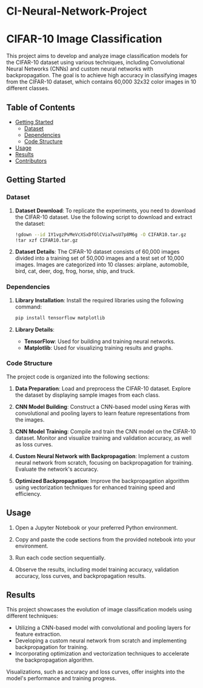 # CI-Neural-Network-Project
# CIFAR-10 Image Classification

This project aims to develop and analyze image classification models for the CIFAR-10 dataset using various techniques, including Convolutional Neural Networks (CNNs) and custom neural networks with backpropagation. The goal is to achieve high accuracy in classifying images from the CIFAR-10 dataset, which contains 60,000 32x32 color images in 10 different classes.

## Table of Contents

- [Getting Started](#getting-started)
  - [Dataset](#dataset)
  - [Dependencies](#dependencies)
  - [Code Structure](#code-structure)
- [Usage](#usage)
- [Results](#results)
- [Contributors](#contributors)

## Getting Started

### Dataset

1. **Dataset Download**: To replicate the experiments, you need to download the CIFAR-10 dataset. Use the following script to download and extract the dataset:
   ```bash
   !gdown --id 1Y1vgzPvMeVcXSxDfOlCVia7wsU7p8M6g -O CIFAR10.tar.gz
   !tar xzf CIFAR10.tar.gz
   ```

2. **Dataset Details**: The CIFAR-10 dataset consists of 60,000 images divided into a training set of 50,000 images and a test set of 10,000 images. Images are categorized into 10 classes: airplane, automobile, bird, cat, deer, dog, frog, horse, ship, and truck.

### Dependencies

1. **Library Installation**: Install the required libraries using the following command:
   ```bash
   pip install tensorflow matplotlib
   ```

2. **Library Details**:
   - **TensorFlow**: Used for building and training neural networks.
   - **Matplotlib**: Used for visualizing training results and graphs.

### Code Structure

The project code is organized into the following sections:

1. **Data Preparation**: Load and preprocess the CIFAR-10 dataset. Explore the dataset by displaying sample images from each class.

2. **CNN Model Building**: Construct a CNN-based model using Keras with convolutional and pooling layers to learn feature representations from the images.

3. **CNN Model Training**: Compile and train the CNN model on the CIFAR-10 dataset. Monitor and visualize training and validation accuracy, as well as loss curves.

4. **Custom Neural Network with Backpropagation**: Implement a custom neural network from scratch, focusing on backpropagation for training. Evaluate the network's accuracy.

5. **Optimized Backpropagation**: Improve the backpropagation algorithm using vectorization techniques for enhanced training speed and efficiency.

## Usage

1. Open a Jupyter Notebook or your preferred Python environment.

2. Copy and paste the code sections from the provided notebook into your environment.

3. Run each code section sequentially.

4. Observe the results, including model training accuracy, validation accuracy, loss curves, and backpropagation results.

## Results

This project showcases the evolution of image classification models using different techniques:

- Utilizing a CNN-based model with convolutional and pooling layers for feature extraction.
- Developing a custom neural network from scratch and implementing backpropagation for training.
- Incorporating optimization and vectorization techniques to accelerate the backpropagation algorithm.

Visualizations, such as accuracy and loss curves, offer insights into the model's performance and training progress.




